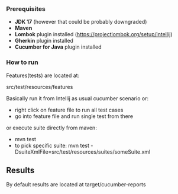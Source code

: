 ### Prerequisites
* **JDK 17** (however that could be probably downgraded)
* **Maven**
* **Lombok** plugin installed (https://projectlombok.org/setup/intellij) 
* **Gherkin** plugin installed 
* **Cucumber for Java** plugin installed 

### How to run

Features(tests) are located at:

src/test/resources/features


Basically run it from Intellij as usual cucumber scenario or:
* right click on feature file to run all test cases
* go into feature file and run single test from there

or execute suite directly from maven:
* mvn test
* to pick specific suite: mvn test -DsuiteXmlFile=src/test/resources/suites/someSuite.xml

## Results
By default results are located at target/cucumber-reports